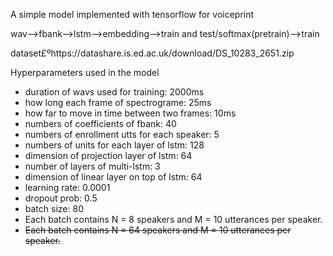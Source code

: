 A simple model implemented with tensorflow for voiceprint

wav-->fbank-->lstm-->embedding-->train and test/softmax(pretrain)-->train 

dataset£ºhttps://datashare.is.ed.ac.uk/download/DS_10283_2651.zip

Hyperparameters used in the model

- duration of wavs used for training: 2000ms
- how long each frame of spectrograme: 25ms
- how far to move in time between two frames: 10ms
- numbers of coefficients of fbank: 40
- numbers of enrollment utts for each speaker: 5
- numbers of units for each layer of lstm: 128
- dimension of projection layer of lstm: 64
- number of layers of multi-lstm: 3
- dimension of linear layer on top of lstm: 64
- learning rate: 0.0001
- dropout prob: 0.5
- batch size: 80
- Each batch contains N = 8 speakers and M = 10 utterances per speaker.
- <strike>Each batch contains N = 64 speakers and M = 10 utterances per speaker.</strike>
